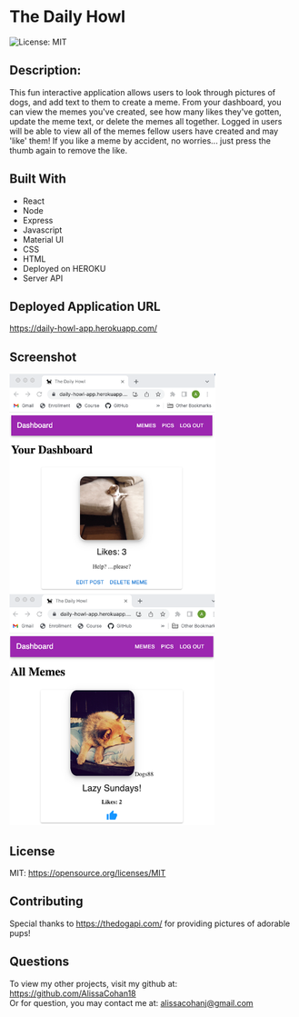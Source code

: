 # The Daily Howl

![License: MIT](https://img.shields.io/badge/License-MIT-yellow.svg)

## Description:
This fun interactive application allows users to look through pictures of dogs, and add text to them to create a meme. From your dashboard, you can view the memes you've created, see how many likes they've gotten, update the meme text, or delete the memes all together. Logged in users will be able to view all of the memes fellow users have created and may 'like' them! If you like a meme by accident, no worries... just press the thumb again to remove the like.

## Built With
* React
* Node
* Express
* Javascript
* Material UI
* CSS 
* HTML
* Deployed on HEROKU
* Server API

## Deployed Application URL
https://daily-howl-app.herokuapp.com/


## Screenshot
![](/client/src/assets/snip2.png)<br>
![](/client/src/assets/snip1.png) 



## License
MIT:  https://opensource.org/licenses/MIT

## Contributing
Special thanks to https://thedogapi.com/ for providing pictures of adorable pups!


## Questions
To view my other projects, visit my github at: https://github.com/AlissaCohan18
<br>Or for question, you may contact me at: alissacohanj@gmail.com

 